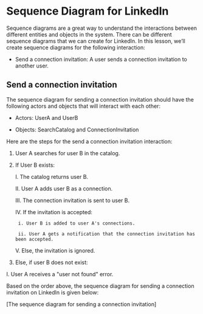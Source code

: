 # Sequence Diagram for LinkedIn
Sequence diagrams are a great way to understand the interactions between different entities and objects in the system. There can be different sequence diagrams that we can create for LinkedIn. In this lesson, we’ll create sequence diagrams for the following interaction:

- Send a connection invitation: A user sends a connection invitation to another user.

## Send a connection invitation
The sequence diagram for sending a connection invitation should have the following actors and objects that will interact with each other:

- Actors: UserA and UserB

- Objects: SearchCatalog and ConnectionInvitation

Here are the steps for the send a connection invitation interaction:
1. User A searches for user B in the catalog.

2. If User B exists:

    I. The catalog returns user B.

    II. User A adds user B as a connection.

    III. The connection invitation is sent to user B.

    IV. If the invitation is accepted:

        i. User B is added to user A's connections.

        ii. User A gets a notification that the connection invitation has been accepted.

    V. Else, the invitation is ignored.

3. Else, if user B does not exist:

I. User A receives a "user not found" error.

Based on the order above, the sequence diagram for sending a connection invitation on LinkedIn is given below:

[The sequence diagram for sending a connection invitation]
